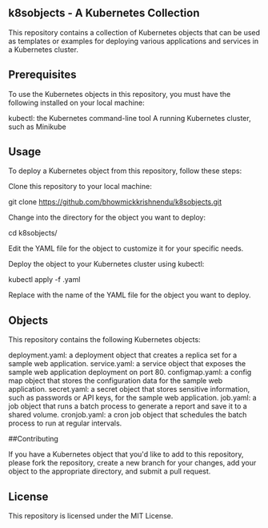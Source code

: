 ## k8sobjects - A Kubernetes Collection

This repository contains a collection of Kubernetes objects that can be used as templates or examples for deploying various applications and services in a Kubernetes cluster.

## Prerequisites
To use the Kubernetes objects in this repository, you must have the following installed on your local machine:

kubectl: the Kubernetes command-line tool
A running Kubernetes cluster, such as Minikube

## Usage
To deploy a Kubernetes object from this repository, follow these steps:

Clone this repository to your local machine:

git clone https://github.com/bhowmickkrishnendu/k8sobjects.git

Change into the directory for the object you want to deploy:

cd k8sobjects/<object-name>

Edit the YAML file for the object to customize it for your specific needs.

Deploy the object to your Kubernetes cluster using kubectl:

kubectl apply -f <object-name>.yaml

Replace <object-name> with the name of the YAML file for the object you want to deploy.

## Objects

This repository contains the following Kubernetes objects:

deployment.yaml: a deployment object that creates a replica set for a sample web application.
service.yaml: a service object that exposes the sample web application deployment on port 80.
configmap.yaml: a config map object that stores the configuration data for the sample web application.
secret.yaml: a secret object that stores sensitive information, such as passwords or API keys, for the sample web application.
job.yaml: a job object that runs a batch process to generate a report and save it to a shared volume.
cronjob.yaml: a cron job object that schedules the batch process to run at regular intervals.

##Contributing

If you have a Kubernetes object that you'd like to add to this repository, please fork the repository, create a new branch for your changes, add your object to the appropriate directory, and submit a pull request.

## License
This repository is licensed under the MIT License.